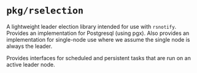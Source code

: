 # `pkg/rselection`

A lightweight leader election library intended for use with `rsnotify`. Provides
an implementation for Postgresql (using pgx). Also provides an implementation
for single-node use where we assume the single node is always the leader. 

Provides interfaces for scheduled and persistent tasks that are run on an
active leader node.
